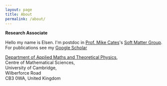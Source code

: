 ```yaml
---
layout: page
title: About
permalink: /about/
---
```


__Research Associate__

Hello my name is Elsen. I'm postdoc in [Prof. Mike Cates]'s [Soft Matter Group].
For publications see my [Google Scholar]

[Department of Applied Maths and Theoretical Physics], <br/>
Centre of Mathematical Sciences, <br/>
University of Cambridge, <br/>
Wilberforce Road <br/>
CB3 0WA, United Kingdom <br/> 

[Prof. Mike Cates]: http://www.damtp.cam.ac.uk/people/mec22/
[Soft Matter Group]: http://www.damtp.cam.ac.uk/research/softmatter/
[Department of Applied Maths and Theoretical Physics]: http://www.damtp.cam.ac.uk
[Google Scholar]: https://scholar.google.co.uk/citations?user=IpPNtcAAAAAJ&hl=en
